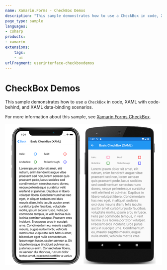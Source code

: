 ```yaml
---
name: Xamarin.Forms - CheckBox Demos
description: "This sample demonstrates how to use a CheckBox in code, XAML with code-behind, and XAML data-binding scenarios (UI)"
page_type: sample
languages:
- csharp
products:
- xamarin
extensions:
    tags:
    - ui
urlFragment: userinterface-checkboxdemos
---
```

# CheckBox Demos

This sample demonstrates how to use a `CheckBox` in code, XAML with code-behind, and XAML data-binding scenarios.

For more information about this sample, see [Xamarin.Forms CheckBox](https://docs.microsoft.com/xamarin/xamarin-forms/user-interface/checkbox).

![CheckBox Demos application screenshot](Screenshots/01All.png "CheckBox Demos application screenshot")
